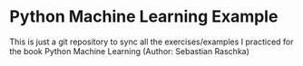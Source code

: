 # Python Machine Learning Example

This is just a git repository to sync all the exercises/examples I practiced for the book Python Machine Learning (Author: Sebastian Raschka)
